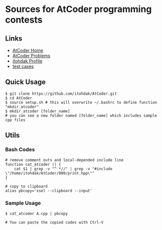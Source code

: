 # Sources for AtCoder programming contests
## Links
- [AtCoder Home](https://atcoder.jp/?lang=ja "AtCoder Home")
- [AtCoder Problems](https://kenkoooo.com/atcoder/?user=itohdak&rivals=&kind=category#/table/itohdak "AtCoder Problems")
- [itohdak Profile](https://atcoder.jp/user/itohdak "itohdak Profile")
- [test cases](https://www.dropbox.com/sh/arnpe0ef5wds8cv/AAAk_SECQ2Nc6SVGii3rHX6Fa?dl=0 "test cases")

## Quick Usage
```
$ git clone https://github.com/itohdak/AtCoder.git
$ cd AtCoder
$ source setup.sh # this will overwrite ~/.bashrc to define function "mkdir_atcoder"
$ mkdir_atcoder [folder_name]
# you can see a new folder named [folder_name] which includes sample cpp files
```
## Utils
### Bash Codes
```
# remove comment outs and local-depended include line
function cat_atcoder () {
    cat $1 | grep -v "^ *//" | grep -v "#include \"/home/itohdak/AtCoder/000/print.hpp\""
}

# copy to clipboard
alias pbcopy='xsel --clipboard --input'
```
### Sample Usage
```
$ cat_atcoder A.cpp | pbcopy

# You can paste the copied codes with Ctrl-V
```
